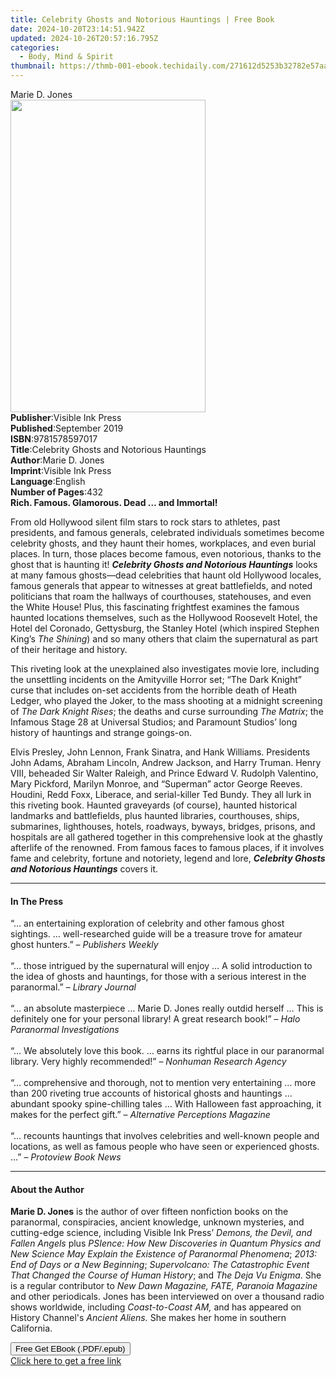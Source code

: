 ```yaml
---
title: Celebrity Ghosts and Notorious Hauntings | Free Book
date: 2024-10-20T23:14:51.942Z
updated: 2024-10-26T20:57:16.795Z
categories:
  - Body, Mind & Spirit
thumbnail: https://thmb-001-ebook.techidaily.com/271612d5253b32782e57aab5fbe00a5a0dd1a80ce1cb36282e2e054219721be2.jpg
---
```

<main id="book-container">
  <div class="flex flex-col">
    <div class="book-brief flex-1 py-6 px-4 sm:p-6 md:py-10 md:px-8">
      <!-- brief-->
      <div class="book-brief-main">Marie D. Jones</div>
    </div>
    <div
      class="book-meta-info flex-1 grid gap-4 col-start-1 col-end-3 row-start-1 sm:mb-6 sm:grid-cols-4 lg:gap-6 lg:col-start-2 lg:row-end-6 lg:row-span-6 lg:mb-0"
    >
      <div
        class="book-meta-info-left place-content-center mt-4 p-4 text-sm leading-6 col-start-2 col-span-2 dark:text-slate-400"
      >
        <img
          class="w-full h-500 object-cover rounded-lg sm:h-255 sm:col-span-2 lg:col-span-full"
          src="https://img-001-ebook.techidaily.com/b5e5507ea24dd46034425a9b6df1157ce7d570c9da17c3b839792eac4e9fd280.jpg"
          alt=""
          width="312"
          height="500"
        />
      </div>
      <div
        class="book-meta-info-right mt-2 col-start-1 row-start-2 col-span-3 self-center"
      >
        <!-- meta data  -->
        <div class="flex flex-col px-4 md:px-8">
          <div class="flex-1">
            <strong>Publisher</strong>:<span class="px-2"
              >Visible Ink Press</span
            >
          </div>
          <div class="flex-1">
            <strong>Published</strong>:<span class="px-2">September 2019</span>
          </div>
          <div class="flex-1">
            <strong>ISBN</strong>:<span class="px-2">9781578597017</span>
          </div>
          <div class="flex-1">
            <strong>Title</strong>:<span class="px-2"
              >Celebrity Ghosts and Notorious Hauntings</span
            >
          </div>
          <div class="flex-1">
            <strong>Author</strong>:<span class="px-2">Marie D. Jones</span>
          </div>
          <div class="flex-1">
            <strong>Imprint</strong>:<span class="px-2">Visible Ink Press</span>
          </div>
          <div class="flex-1">
            <strong>Language</strong>:<span class="px-2">English</span>
          </div>
          <div class="flex-1">
            <strong>Number of Pages</strong>:<span class="px-2">432</span>
          </div>
        </div>
      </div>
    </div>
    <div class="book-description flex-1 py-6 px-4 sm:p-6 md:py-10 md:px-8">
      <div class="book-description-main">
        <div accordion-content="" id="description">
          <b>Rich. Famous. Glamorous. Dead … and Immortal!</b>
          <p>
            From old Hollywood silent film stars to rock stars to athletes, past
            presidents, and famous generals, celebrated individuals sometimes
            become celebrity ghosts, and they haunt their homes, workplaces, and
            even burial places. In turn, those places become famous, even
            notorious, thanks to the ghost that is haunting it!
            <i><b>Celebrity Ghosts and Notorious Hauntings</b></i> looks at many
            famous ghosts—dead celebrities that haunt old Hollywood locales,
            famous generals that appear to witnesses at great battlefields, and
            noted politicians that roam the hallways of courthouses,
            statehouses, and even the White House! Plus, this fascinating
            frightfest examines the famous haunted locations themselves, such as
            the Hollywood Roosevelt Hotel, the Hotel del Coronado, Gettysburg,
            the Stanley Hotel (which inspired Stephen King’s <i>The Shining</i>)
            and so many others that claim the supernatural as part of their
            heritage and history.
          </p>
          <p>
            This riveting look at the unexplained also investigates movie lore,
            including the unsettling incidents on the Amityville Horror set;
            “The Dark Knight” curse that includes on-set accidents from the
            horrible death of Heath Ledger, who played the Joker, to the mass
            shooting at a midnight screening of <i>The Dark Knight Rises</i>;
            the deaths and curse surrounding <i>The Matrix</i>; the Infamous
            Stage 28 at Universal Studios; and Paramount Studios’ long history
            of hauntings and strange goings-on.
          </p>
          <p>
            Elvis Presley, John Lennon, Frank Sinatra, and Hank Williams.
            Presidents John Adams, Abraham Lincoln, Andrew Jackson, and Harry
            Truman. Henry VIII, beheaded Sir Walter Raleigh, and Prince Edward
            V. Rudolph Valentino, Mary Pickford, Marilyn Monroe, and “Superman”
            actor George Reeves. Houdini, Redd Foxx, Liberace, and serial-killer
            Ted Bundy. They all lurk in this riveting book. Haunted graveyards
            (of course), haunted historical landmarks and battlefields, plus
            haunted libraries, courthouses, ships, submarines, lighthouses,
            hotels, roadways, byways, bridges, prisons, and hospitals are all
            gathered together in this comprehensive look at the ghastly
            afterlife of the renowned. From famous faces to famous places, if it
            involves fame and celebrity, fortune and notoriety, legend and lore,
            <i><b>Celebrity Ghosts and Notorious Hauntings</b></i> covers it.
          </p>
        </div>
        <div class="accordion-fader"></div>
      </div>
    </div>
    <div class="book-excerpts flex-1 py-6 px-4 sm:p-6 md:py-10 md:px-8">
      <!-- excerpts-->
      <div class="book-excerpts-main">
        <hr />
        <h4 class="placeholder placeholder-heading">
          <span>In The Press</span>
        </h4>
        <p>
          “… an entertaining exploration of celebrity and other famous ghost
          sightings. … well-researched guide will be a treasure trove for
          amateur ghost hunters.” – <i>Publishers Weekly</i><br /><br />“… those
          intrigued by the supernatural will enjoy … A solid introduction to the
          idea of ghosts and hauntings, for those with a serious interest in the
          paranormal.” – <i>Library Journal</i><br /><br />“… an absolute
          masterpiece … Marie D. Jones really outdid herself … This is
          definitely one for your personal library! A great research book!” –
          <i>Halo Paranormal Investigations</i><br /><br />“… We absolutely love
          this book. … earns its rightful place in our paranormal library. Very
          highly recommended!” – <i>Nonhuman Research Agency</i><br /><br />“…
          comprehensive and thorough, not to mention very entertaining … more
          than 200 riveting true accounts of historical ghosts and hauntings …
          abundant spooky spine-chilling tales … With Halloween fast
          approaching, it makes for the perfect gift.” –
          <i>Alternative Perceptions Magazine</i><br /><br />“… recounts
          hauntings that involves celebrities and well-known people and
          locations, as well as famous people who have seen or experienced
          ghosts. …” – <i>Protoview Book News</i>
        </p>
      </div>
    </div>
    <div class="book-about-author flex-1 py-6 px-4 sm:p-6 md:py-10 md:px-8">
      <!-- about author-->
      <div class="book-main-author-main">
        <hr />
        <h4 class="placeholder placeholder-heading">
          <span>About the Author</span>
        </h4>
        <p>
          <b>Marie D. Jones</b> is the author of over fifteen nonfiction books
          on the paranormal, conspiracies, ancient knowledge, unknown mysteries,
          and cutting-edge science, including Visible Ink Press’
          <i>Demons, the Devil, and Fallen Angels</i> plus
          <i
            >PSIence: How New Discoveries in Quantum Physics and New Science May
            Explain the Existence of Paranormal Phenomena</i
          >; <i>2013: End of Days or a New Beginning</i>;
          <i
            >Supervolcano: The Catastrophic Event That Changed the Course of
            Human History</i
          >; and <i>The Deja Vu Enigma</i>. She is a regular contributor to
          <i>New Dawn Magazine, FATE, Paranoia Magazine</i> and other
          periodicals. Jones has been interviewed on over a thousand radio shows
          worldwide, including <i>Coast-to-Coast AM,</i> and has appeared on
          History Channel's <i>Ancient Aliens.</i> She makes her home in
          southern California.
        </p>
      </div>
    </div>
    <div class="book-free-get flex-1 py-6 px-4 sm:p-6 md:py-10 md:px-8">
      <button
        id="btn-free-get"
        class="bg-blue-500 hover:bg-blue-700 text-white font-bold py-2 px-4 rounded"
      >
        Free Get EBook (.PDF/.epub)
      </button>
      <div id="countdown-display" class="px-2 text-lg mt-2"></div>
      <a
        id="free-link"
        class="hidden bg-blue-500 hover:bg-blue-700 text-white font-bold py-2 px-4 rounded"
        href="https://www.ebooks.com/en-us/book/209557409/celebrity-ghosts-and-notorious-hauntings/marie-d-jones/"
        target="_blank"
        >Click here to get a free link</a
      >
    </div>
    <script>
      let countdownTime = 0;
      let countdownInterval = null;
      document
        .getElementById('btn-free-get')
        .addEventListener('click', startCountdown);
      function startCountdown() {
        countdownTime = new Date().getTime() + 60000 * 3;
        countdownInterval = setInterval(updateCountdown, 1000);
        document.getElementById('btn-free-get').disabled = true;
        document
          .getElementById('btn-free-get')
          .classList.add('bg-gray-500', 'cursor-not-allowed');
      }
      function updateCountdown() {
        let currentTime = new Date().getTime();
        let timeLeft = countdownTime - currentTime;
        let secondsLeft = Math.floor(timeLeft / 1000);
        document.getElementById('countdown-display').innerHTML =
          `Remaining time: ${secondsLeft} seconds.`;
        if (secondsLeft <= 0) {
          clearInterval(countdownInterval);
          document.getElementById('btn-free-get').classList.add('hidden');
          document.getElementById('free-link').classList.remove('hidden');
          document.getElementById('countdown-display').innerHTML = '';
        }
      }
    </script>
  </div>
</main>

<ins class="adsbygoogle"
      style="display:block"
      data-ad-client="ca-pub-7571918770474297"
      data-ad-slot="8358498916"
      data-ad-format="auto"
      data-full-width-responsive="true"></ins>
    